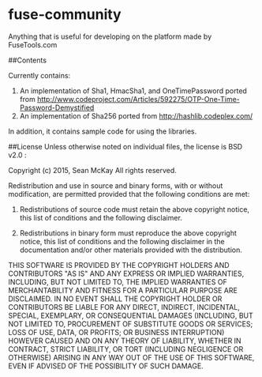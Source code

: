 # fuse-community
Anything that is useful for developing on the platform made by FuseTools.com 


##Contents

Currently contains:
1.  An implementation of Sha1, HmacSha1, and OneTimePassword ported from http://www.codeproject.com/Articles/592275/OTP-One-Time-Password-Demystified
2.  An implementation of Sha256 ported from http://hashlib.codeplex.com/

In addition, it contains sample code for using the libraries.


##License
Unless otherwise noted on individual files, the license is BSD v2.0 : 

Copyright (c) 2015, Sean McKay
All rights reserved.

Redistribution and use in source and binary forms, with or without modification, are permitted provided that the following conditions are met:

1. Redistributions of source code must retain the above copyright notice, this list of conditions and the following disclaimer.

2. Redistributions in binary form must reproduce the above copyright notice, this list of conditions and the following disclaimer in the documentation and/or other materials provided with the distribution.

THIS SOFTWARE IS PROVIDED BY THE COPYRIGHT HOLDERS AND CONTRIBUTORS "AS IS" AND ANY EXPRESS OR IMPLIED WARRANTIES, INCLUDING, BUT NOT LIMITED TO, THE IMPLIED WARRANTIES OF MERCHANTABILITY AND FITNESS FOR A PARTICULAR PURPOSE ARE DISCLAIMED. IN NO EVENT SHALL THE COPYRIGHT HOLDER OR CONTRIBUTORS BE LIABLE FOR ANY DIRECT, INDIRECT, INCIDENTAL, SPECIAL, EXEMPLARY, OR CONSEQUENTIAL DAMAGES (INCLUDING, BUT NOT LIMITED TO, PROCUREMENT OF SUBSTITUTE GOODS OR SERVICES; LOSS OF USE, DATA, OR PROFITS; OR BUSINESS INTERRUPTION) HOWEVER CAUSED AND ON ANY THEORY OF LIABILITY, WHETHER IN CONTRACT, STRICT LIABILITY, OR TORT (INCLUDING NEGLIGENCE OR OTHERWISE) ARISING IN ANY WAY OUT OF THE USE OF THIS SOFTWARE, EVEN IF ADVISED OF THE POSSIBILITY OF SUCH DAMAGE.